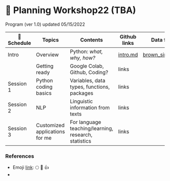 # 🦖 Planning Workshop22 (TBA)

Program (ver 1.0) updated 05/15/2022

| :date: Schedule | Topics | Contents | Github links | Data files | Reference videos |
|----------|--------|------|--------|------------|-----------|
| Intro | Overview | Python: _what, why, how?_ | [intro.md](https://github.com/MK316/workshop22/blob/main/intro.md) | [brown_single.zip](https://github.com/MK316/workshop22/blob/main/data/brown_single.zip)    |  |
|           | Getting ready | Google Colab, Github, Coding? | links |     |  |
| Session 1 | Python coding basics | Variables, data types, functions, packages  | links |     |   |
| Session 2 | NLP | Linguistic information from texts |  links |  |   |
| Session 3 | Customized applications for me | For language teaching/learning, research, statistics  | links |     |   |


### References

* Emoji [link](https://gist.github.com/rxaviers/7360908): :full_moon:  :pray:  :thumbsup:  
* 
